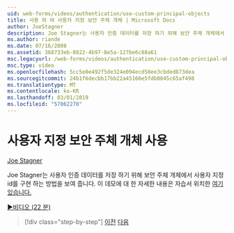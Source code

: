 ```yaml
---
uid: web-forms/videos/authentication/use-custom-principal-objects
title: 사용 하 여 사용자 지정 보안 주체 개체 | Microsoft Docs
author: JoeStagner
description: Joe Stagner는 사용자 인증 데이터를 저장 하기 위해 보안 주체 개체에서 사용자 지정 id를 구현 하는 방법을 보여 줍니다. 이 데모에 대 한 자세한 내용은...
ms.author: riande
ms.date: 07/16/2008
ms.assetid: 368733eb-0822-4b97-8e5a-127be6c88a61
msc.legacyurl: /web-forms/videos/authentication/use-custom-principal-objects
msc.type: video
ms.openlocfilehash: 5cc5e0e492f5de324e094ecd58ee3cbded873dea
ms.sourcegitcommit: 24b1f6decbb17bb22a45166e5fdb0845c65af498
ms.translationtype: MT
ms.contentlocale: ko-KR
ms.lasthandoff: 03/01/2019
ms.locfileid: "57062270"
---
```

<a name="use-custom-principal-objects"></a>사용자 지정 보안 주체 개체 사용
====================
[Joe Stagner](https://github.com/JoeStagner)

Joe Stagner는 사용자 인증 데이터를 저장 하기 위해 보안 주체 개체에서 사용자 지정 id를 구현 하는 방법을 보여 줍니다. 이 데모에 대 한 자세한 내용은 자습서 위치한 [여기 있습니다.](../../overview/older-versions-security/introduction/forms-authentication-configuration-and-advanced-topics-vb.md)

[&#9654;비디오 (22 분)](https://channel9.msdn.com/Blogs/ASP-NET-Site-Videos/use-custom-principal-objects)

> [!div class="step-by-step"]
> [이전](add-custom-data-to-the-authentication-method.md)
> [다음](understanding-aspnet-memberships.md)
